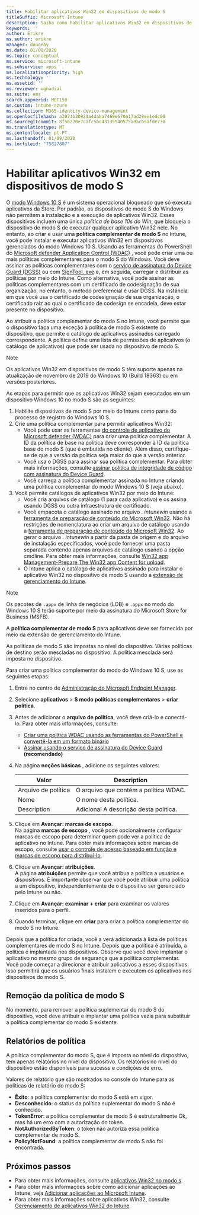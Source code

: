 ```yaml
---
title: Habilitar aplicativos Win32 em dispositivos de modo S
titleSuffix: Microsoft Intune
description: Saiba como habilitar aplicativos Win32 em dispositivos de modo S usando Microsoft Intune.
keywords: ''
author: Erikre
ms.author: erikre
manager: dougeby
ms.date: 01/08/2020
ms.topic: conceptual
ms.service: microsoft-intune
ms.subservice: apps
ms.localizationpriority: high
ms.technology: ''
ms.assetid: ''
ms.reviewer: mghadial
ms.suite: ems
search.appverid: MET150
ms.custom: intune-azure
ms.collection: M365-identity-device-management
ms.openlocfilehash: a3074b30921a4daba7469e670a17ad29ee1edc00
ms.sourcegitcommit: 8f56220e7cafc5bc43135940575a9acb5afde730
ms.translationtype: MT
ms.contentlocale: pt-PT
ms.lasthandoff: 01/09/2020
ms.locfileid: "75827807"
---
```

# <a name="enable-win32-apps-on-s-mode-devices"></a>Habilitar aplicativos Win32 em dispositivos de modo S

O [modo Windows 10 S](https://docs.microsoft.com/windows/deployment/s-mode) é um sistema operacional bloqueado que só executa aplicativos da Store. Por padrão, os dispositivos de modo S do Windows não permitem a instalação e a execução de aplicativos Win32. Esses dispositivos incluem uma única *política de base 10s do Win*, que bloqueia o dispositivo de modo S de executar qualquer aplicativo Win32 nele. No entanto, ao criar e usar uma **política complementar de modo S** no Intune, você pode instalar e executar aplicativos Win32 em dispositivos gerenciados do modo Windows 10 S. Usando as ferramentas do PowerShell do [Microsoft defender Application Control (WDAC)](https://docs.microsoft.com/windows/security/threat-protection/windows-defender-application-control/windows-defender-application-control) , você pode criar uma ou mais políticas complementares para o modo S do Windows. Você deve assinar as políticas complementares com o [serviço de assinatura do Device Guard (DGSS)](https://go.microsoft.com/fwlink/?linkid=2095629) ou com [SignTool. exe](https://docs.microsoft.com/windows/security/threat-protection/windows-defender-application-control/signing-policies-with-signtool) e, em seguida, carregar e distribuir as políticas por meio do Intune. Como alternativa, você pode assinar as políticas complementares com um certificado de codesignação de sua organização, no entanto, o método preferencial é usar DGSS. Na instância em que você usa o certificado de codesignação de sua organização, o certificado raiz ao qual o certificado de codesign se encadeia, deve estar presente no dispositivo.

Ao atribuir a política complementar do modo S no Intune, você permite que o dispositivo faça uma exceção à política de modo S existente do dispositivo, que permite o catálogo de aplicativos assinados carregado correspondente. A política define uma lista de permissões de aplicativos (o catálogo de aplicativos) que pode ser usada no dispositivo de modo S.

> [!NOTE]
> Os aplicativos Win32 em dispositivos de modo S têm suporte apenas na atualização de novembro de 2019 do Windows 10 (Build 18363) ou em versões posteriores.

<!-- Add WDAC tooling diagram  -->

As etapas para permitir que os aplicativos Win32 sejam executados em um dispositivo Windows 10 no modo S são as seguintes:

1. Habilite dispositivos de modo S por meio do Intune como parte do processo de registro do Windows 10 S.
2. Crie uma política complementar para permitir aplicativos Win32:
   - Você pode usar as ferramentas [do controle de aplicativo do Microsoft defender (WDAC)](https://docs.microsoft.com/windows/security/threat-protection/windows-defender-application-control/windows-defender-application-control) para criar uma política complementar. A ID da política de base na política deve corresponder à ID da política base do modo S (que é embutida no cliente). Além disso, certifique-se de que a versão da política seja maior do que a versão anterior.
   - Você usa o DGSS para assinar sua política complementar. Para obter mais informações, consulte [assinar política de integridade de código com assinatura do Device Guard](https://docs.microsoft.com/microsoft-store/sign-code-integrity-policy-with-device-guard-signing).
   - Você carrega a política complementar assinada no Intune criando uma política complementar do modo Windows 10 S (veja abaixo).
3. Você permite catálogos de aplicativos Win32 por meio do Intune:
   - Você cria arquivos de catálogo (1 para cada aplicativo) e os assina usando DGSS ou outra infraestrutura de certificado.
   - Você empacota o catálogo assinado no arquivo *. intunewin* usando a [ferramenta de preparação de conteúdo do Microsoft Win32](https://go.microsoft.com/fwlink/?linkid=2065730). Não há restrições de nomenclatura ao criar um arquivo de catálogo usando a [ferramenta de preparação de conteúdo do Microsoft Win32](https://go.microsoft.com/fwlink/?linkid=2065730). Ao gerar o arquivo *. intunewin* a partir da pasta de origem e do arquivo de instalação especificados, você pode fornecer uma pasta separada contendo apenas arquivos de catálogo usando a opção cmdline. Para obter mais informações, consulte [Win32 app Management-Prepare The Win32 app Content for upload](~/apps/apps-win32-app-management.md#prepare-the-win32-app-content-for-upload).
   - O Intune aplica o catálogo de aplicativos assinado para instalar o aplicativo Win32 no dispositivo de modo S usando a [extensão de gerenciamento do Intune](~/apps/intune-management-extension.md).

> [!NOTE]
> Os pacotes de `.appx` de linha de negócios (LOB) e `.appx` no modo do Windows 10 S terão suporte por meio da assinatura do Microsoft Store for Business (MSFB).
>
> A **política complementar de modo S** para aplicativos deve ser fornecida por meio da extensão de gerenciamento do Intune.
>
> As políticas de modo S são impostas no nível do dispositivo. Várias políticas de destino serão mescladas no dispositivo. A política mesclada será imposta no dispositivo.

Para criar uma política complementar do modo do Windows 10 S, use as seguintes etapas:

1. Entre no centro de [Administração do Microsoft Endpoint Manager](https://go.microsoft.com/fwlink/?linkid=2109431).
2. Selecione **aplicativos** > **S modo políticas complementares** > **criar política**.
3. Antes de adicionar o **arquivo de política**, você deve criá-lo e conectá-lo. Para obter mais informações, consulte:
    - [Criar uma política WDAC usando as ferramentas do PowerShell e convertê-la em um formato binário](https://go.microsoft.com/fwlink/?linkid=2095387)
    - [Assinar usando o serviço de assinatura do Device Guard](https://go.microsoft.com/fwlink/?linkid=2095629) **(recomendado)**

4. Na página **noções básicas** , adicione os seguintes valores:

    | Valor | Description |
    |--------------|------------------------------------------------|
    | Arquivo de política | O arquivo que contém a política WDAC. |
    | Nome | O nome desta política. |
    | Description | Adicional A descrição desta política. |

5. Clique em **Avançar: marcas de escopo**.<br>
   Na página **marcas de escopo** , você pode opcionalmente configurar marcas de escopo para determinar quem pode ver a política de aplicativo no Intune. Para obter mais informações sobre marcas de escopo, consulte [usar o controle de acesso baseado em função e marcas de escopo para distribuí-lo](~/fundamentals/scope-tags.md).

6. Clique em **Avançar: atribuições**.<br>
   A página **atribuições** permite que você atribua a política a usuários e dispositivos. É importante observar que você pode atribuir uma política a um dispositivo, independentemente de o dispositivo ser gerenciado pelo Intune ou não.
7. Clique em **Avançar: examinar + criar** para examinar os valores inseridos para o perfil.
8. Quando terminar, clique em **criar** para criar a política complementar do modo S no Intune. 

Depois que a política for criada, você a verá adicionada à lista de políticas complementares de modo S no Intune. Depois que a política é atribuída, a política é implantada nos dispositivos. Observe que você deve implantar o aplicativo no mesmo grupo de segurança que a política complementar. Você pode começar a direcionar e atribuir aplicativos a esses dispositivos. Isso permitirá que os usuários finais instalem e executem os aplicativos nos dispositivos do modo S.

## <a name="removal-of-s-mode-policy"></a>Remoção da política de modo S

No momento, para remover a política suplementar do modo S do dispositivo, você deve atribuir e implantar uma política vazia para substituir a política complementar do modo S existente.

## <a name="policy-reporting"></a>Relatórios de política

A política complementar do modo S, que é imposta no nível do dispositivo, tem apenas relatórios no nível do dispositivo. Os relatórios no nível do dispositivo estão disponíveis para sucesss e condições de erro. 

Valores de relatório que são mostrados no console do Intune para as políticas de relatório do modo S:
- **Êxito**: a política complementar do modo S está em vigor.
- **Desconhecido**: o status da política suplementar do modo S não é conhecido.
- **TokenError**: a política complementar de modo S é estruturalmente Ok, mas há um erro com a autorização do token.
- **NotAuthorizedByToken**: o token não autoriza essa política complementar de modo S.
- **PolicyNotFound**: a política complementar de modo S não foi encontrada.

## <a name="next-steps"></a>Próximos passos

- Para obter mais informações, consulte [aplicativos Win32 no modo s](https://docs.microsoft.com/windows/security/threat-protection/windows-defender-application-control/lob-win32-apps-on-s).
- Para obter mais informações sobre como adicionar aplicações ao Intune, veja [Adicionar aplicações ao Microsoft Intune](apps-add.md).
- Para obter mais informações sobre aplicativos Win32, consulte [Gerenciamento de aplicativos Win32 do Intune](~/apps/apps-win32-app-management.md).
